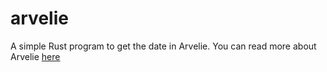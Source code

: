 # arvelie
A simple Rust program to get the date in Arvelie. You can read more about Arvelie [here](https://wiki.xxiivv.com/site/arvelie.html)
